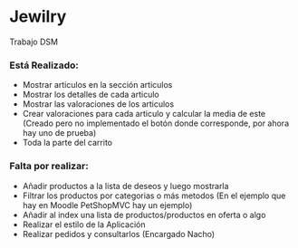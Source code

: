 # Jewilry
Trabajo DSM

### Está Realizado:
  - Mostrar articulos en la sección articulos
  - Mostrar los detalles de cada articulo
  - Mostrar las valoraciones de los articulos
  - Crear valoraciones para cada articulo y calcular la media de este (Creado pero no implementado el botón donde corresponde, por ahora hay uno de prueba)
  - Toda la parte del carrito
  
### Falta por realizar:
  - Añadir productos a la lista de deseos y luego mostrarla
  - Filtrar los productos por categorias o más metodos (En el ejemplo que hay en Moodle PetShopMVC hay un ejemplo)
  - Añadir al index una lista de productos/productos en oferta o algo
  - Realizar el estilo de la Aplicación
  - Realizar pedidos y consultarlos (Encargado Nacho)

  
